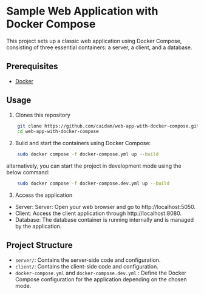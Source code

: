 # Sample Web Application with Docker Compose

This project sets up a classic web application using Docker Compose, consisting of three essential containers: a server, a client, and a database.

## Prerequisites

- [Docker](https://www.docker.com/get-started)

## Usage

1. Clones this repository
``` bash
    git clone https://github.com/caidam/web-app-with-docker-compose.git
    cd web-app-with-docker-compose
```

2. Build and start the containers using Docker Compose:

```bash
    sudo docker compose -f docker-compose.yml up --build
```

alternatively, you can start the project in development mode using the below command:

```bash
    sudo docker compose -f docker-compose.dev.yml up --build
```

3. Access the application
- Server: Server: Open your web browser and go to http://localhost:5050.
- Client: Access the client application through http://localhost:8080.
- Database: The database container is running internally and is managed by the application.


## Project Structure

- `server/`: Contains the server-side code and configuration.
- `client/`: Contains the client-side code and configuration.
- `docker-compose.yml` and `docker-compose.dev.yml` : Define the Docker Compose configuration for the application depending on the chosen mode.


